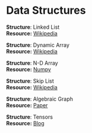 # Data Structures

**Structure**: Linked List <br>
**Resource:** [Wikipedia](https://en.wikipedia.org/wiki/Linked_list)

**Structure**: Dynamic Array <br>
**Resource:** [Wikipedia](https://en.wikipedia.org/wiki/Dynamic_array#:~:text=In%20computer%20science%2C%20a%20dynamic,many%20modern%20mainstream%20programming%20languages)

**Structure**: N-D Array <br>
**Resource:** [Numpy](https://github.com/numpy/numpy)

**Structure**: Skip List <br>
**Resource:** [Wikipedia](https://en.wikipedia.org/wiki/Skip_list)

**Structure**: Algebraic Graph <br>
**Resource:** [Paper](https://eprints.ncl.ac.uk/file_store/production/239461/EF82F5FE-66E3-4F64-A1AC-A366D1961738.pdf)

**Structure**: Tensors <br>
**Resource:** [Blog](https://okarthikb.github.io/blog/rmad.html)
